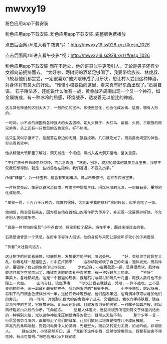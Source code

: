 # mwvxy19
粉色应用app下载安装

粉色应用app下载安装_粉色应用app下载安装_完整版免费播放

点击后面网zhi进入看午夜爽*片：http://mwvxy19.ss928.xyz/#resp_1026

点击后面网zhi进入看午夜影*视：http://mwvxy19.ss928.xyz/#resp_1026

粉色应用app下载安装    而在不远处，他的哥哥似乎更吸引人，无论是男子还有少女都向前拥挤而去。    “太好啦，两树洞的酒浆足够喝了，我要带给族长、林虎叔、飞蛟叔他们都尝尝，一定很喜欢”他大眼眯成了月牙状，想让村人尝到这种神酒，对身体将有莫大的好处。    “难怪小塔要指向这里，看来真有好东西出现了。”石昊自语。    石子陵举矛，还能说什么唯有一战，黄金战矛周围出现一个又一个神符，如金属铸成，有一种冰冷的质感，环绕战矛，透发着无以伦比的神威。

    这与其他神通的区别太大了，一般所见的宝术，即便是显化，也会化成凶禽、猛兽，哪有人形的。

    一时间，小不点的周围有各种强大的太古遗种，如九头狮子、大红鸟、紫貂、火鸦、三眼族的两兄弟等，头上还有一只愤怒的五色鸾鸟，好不热闹。

    这只生灵似乎饿坏了，捡起落在身边的肉脯，狼吞虎咽，几口就吃光了，而后露出渴望的神色，仰头看着空中。

    他从精璧大爷那里了解过，洞天城是一个枢纽，可出入各大洞天福地，至关重要。

    “不对”族长石云峰忽然惊悚，而后急声道：“林虎，别急，狻猊的遗体何其罕见与宝贵，我想不仅我们想得到，就是一些凶兽也在窥伺，我们速退，不要先出手。”

    所谓“精璧”，为一种玉石，蕴含有天地精华，可以用来修行，这种东西很宝贵。

    一片符文亮起，像是以铁水浇铸成，在虚空中熠熠生辉，闪烁冰冷的光泽，一同镇石昊，要将他化成劫灰。

    “单臂一晃，十万八千斤神力，你做的很好，大大出乎我的意料”柳树传音，似乎也吃了一惊。

    他相信，陶冶没有离去，因为现在他在百断山的所作所为传开了，补天阁一定要保护好他，不允许别人害他或争夺。

    “真是一件可怕的宝具”小不点喜悦，将宝剪捡了起来，持在手中，翻过来掉过去的看。

    石昊是谁曾是一个禁忌，在府中不容许人细谈，他的身份与来历让那些年岁较小的子弟震惊

    “快看”大壮指向远方。

    这让剩下的封印者暴怒，彻底抓狂，发誓要将他寻到，凌迟处死。    “好，交给你了趁现在大乱，你跟毛球一起溜进去，击中它扛回来”    这种植物知晓了自己的命运，通体发光，而后炸碎，要毁掉了自己的生命印记与符文。    少女起身，小蛮腰盈盈一握，显得很柔软，肌体在皎洁月辉下空灵而出尘，精致而无暇的面孔带着笑意，有一种超越凡尘的美。    “不好”    事实上，各地都如此，这是一个普遍的现状，就是石村与狈村相隔几十几里，两族人数月也不会碰上一次面。    山河赤红，流血漂橹    “你说让我去我就去，凭啥，一你不能吃，二不是美丽的胖子，三一副鼻孔朝天的样子，我为啥听你的”石昊不去。    小不挣脱后，站起身来，将剩下的四滴金色液体分出一半，送给石云峰等族老，他们越发年迈，这两滴神液可以增加他们的寿元。    同一时间，对面那头巨大的凶禽俯冲了过来，交错而过，竟攻向手持铁棍、隐在混沌气中的生灵，它横贯天际，比乌云还壮阔，且散发着滔天的黑雾，一对眸子如血月般，射出两杆粗如山岳般的血矛，飞向前方。    这是人体道火，是铭纹境界所铭刻符文于体垩内结出的一种特别火焰，光以这种神能来压制低境界的修士，就可以无往不利。    那个少年一言一行尽显强势与凌厉，直接抢走了他们的战车，让他们情何以堪真是找茬儿不成反被殴。    一声高亢的禽鸣响起，宛若闪电劈中人的灵魂，先是宏大，而后又转变为尖锐，如龙吟般，非常慑人。    就在这时，小塔突然开口，道：“竞拍下这件东西，足够你受用终生，我都有些舍不得吃掉，有点可惜啊。”粉色应用app下载安装
